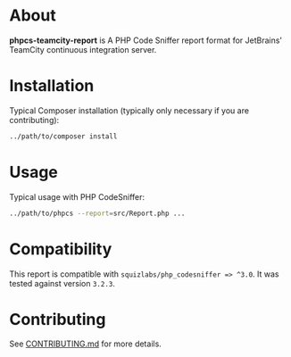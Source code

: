 # About
**phpcs-teamcity-report** is A PHP Code Sniffer report format for JetBrains' TeamCity continuous integration server.

# Installation

Typical Composer installation (typically only necessary if you are contributing):

```bash
../path/to/composer install
```

# Usage
Typical usage with PHP CodeSniffer:

```bash
../path/to/phpcs --report=src/Report.php ...
```

# Compatibility

This report is compatible with `squizlabs/php_codesniffer => ^3.0`. It was tested against version `3.2.3`. 

# Contributing
See [CONTRIBUTING.md](CONTRIBUTING.md) for more details.
